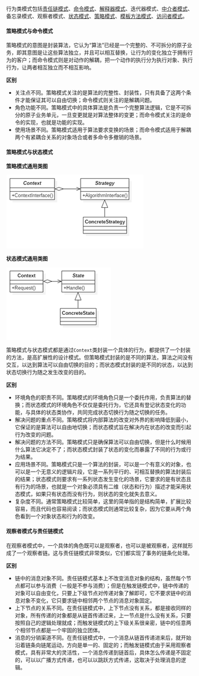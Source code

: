 行为类模式包括[责任链模式](《设计模式之禅》读书笔记--(11)责任链模式.md)、[命令模式](《设计模式之禅》读书笔记--(10)命令模式.md)、[解释器模式](《设计模式之禅》读书笔记--(22)解释器模式.md)、迭代器模式、[中介者模式](《设计模式之禅》读书笔记--(9)中介者模式.md)、备忘录模式、观察者模式、[状态模式](《设计模式之禅》读书笔记--(21)状态模式.md)、[策略模式](《设计模式之禅》读书笔记--(13)策略模式.md)、[模板方法模式](《设计模式之禅》读书笔记--(5)模板方法模式.md)、[访问者模式](《设计模式之禅》读书笔记--(20)访问者模式.md)。

#### 策略模式与命令模式

策略模式的意图是封装算法，它认为“算法”已经是一个完整的、不可拆分的原子业务，即其意图是让这些算法独立，并且可以相互替换，让行为的变化独立于拥有行为的客户；而命令模式则是对动作的解耦，把一个动作的执行分为执行对象、执行行为，让两者相互独立而不相互影响。

**区别**

* 关注点不同。策略模式关注的是算法的完整性、封装性，只有具备了这两个条件才能保证其可以自由切换；命令模式则关注的是解耦问题。
* 角色功能不同。策略模式中的具体算法是负责一个完整算法逻辑，它是不可拆分的原子业务单元，一旦变更就是对算法整体的变更；而命令模式关注的是命令的实现，也就是功能的实现。
* 使用场景不同。策略模式适用于算法要求变换的场景；而命令模式适用于解耦两个有紧耦合关系的对象场合或者多命令多撤销的场景。

#### 策略模式与状态模式

**策略模式通用类图**

![](《设计模式之禅》读书笔记--(27)行为类模式比较/1.png)

**状态模式通用类图**

![](《设计模式之禅》读书笔记--(27)行为类模式比较/2.png)

策略模式与状态模式都是通过`Context`类封装一个具体的行为，都提供了一个封装的方法，是高扩展性的设计模式。但策略模式封装的是不同的算法，算法之间没有交互，以达到算法可以自由切换的目的；而状态模式封装的是不同的状态，以达到状态切换行为随之发生改变的目的。

**区别**

* 环境角色的职责不同。策略模式的环境角色只是一个委托作用，负责算法的替换；而状态模式的环境角色不仅仅是委托行为，它还具有登记状态变化的功能，与具体的状态类协作，共同完成状态切换行为随之切换的任务。
* 解决问题的重点不同。策略模式将内部算法的改变对外界的影响降低到最小，它保证的是算法可以自由地切换；而状态模式旨在解决内在状态的改变而引起行为改变的问题。
* 解决问题的方法不同。策略模式只是确保算法可以自由切换，但是什么时候用什么算法它决定不了；而状态模式封装了状态的变化而暴露了不同的行为或行为结果。
* 应用场景不同。策略模式只是一个算法的封装，可以是一个有意义的对象，也可以是一个无意义的逻辑片段，它是一系列平行的、可相互替换的算法封装后的结果；状态模式则要求有一系列状态发生变化的场景，它要求的是有状态且有行为的场景，也就是一个对象必须具有二维（状态和行为）描述才能采用状态模式，如果只有状态而没有行为，则状态的变化就失去意义。
* 复杂度不同。通常策略模式比较简单，这里的简单指的是结构简单，扩展比较容易，而且代码也容易阅读；而状态模式则通常比较复杂，因为它要从两个角色看到一个对象状态和行为的改变。

#### 观察者模式与责任链模式

在观察者模式中，一个具体的角色既可以是观察者，也可以是被观察者，这样就形成了一个观察者链。这与责任链模式非常类似，它们都实现了事务的链条化处理。

**区别**

* 链中的消息对象不同。责任链模式基本上不改变消息对象的结构，虽然每个节点都可以参与消费（一般是不参与消费）；但是在触发链模式中，链中传递的对象可以自由变化，只要上下级节点对传递对象了解即可，它不要求链中的消息对象不变化，它只要求链中相邻两个节点的消息对象固定。
* 上下节点的关系不同。在责任链模式中，上下节点没有关系，都是接收同样的对象，所有传递的对象都是从链首传递过来，上一节点是什么没有关系，只要按照自己的逻辑处理就成；而触发链模式的上下级关系很亲密，链中的任意两个相邻节点都是一个牢固的独立团体。
* 消息的分销渠道不同。在责任链模式中，一个消息从链首传递进来后，就开始沿着链条向链尾运动，方向是单一的、固定的；而触发链模式由于采用观察者模式，具有非常大的灵活性，一个消息传递到链首后，具体怎么传递是不固定的，可以以广播方式传递，也可以以跳跃方式传递，这取决于处理消息的逻辑。
